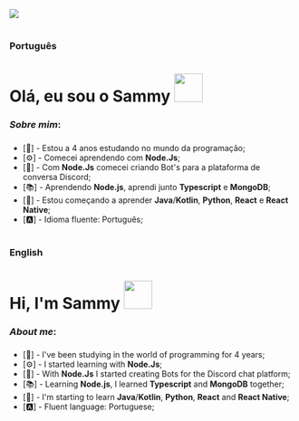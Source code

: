 <img src="https://github.com/SammyKunimatsu/SammyKunimatsu/raw/master/Assets/png/Sammy%20Kunimatsu.png"></img>
#
### **Português**
##

# Olá, eu sou o Sammy <img src="https://github.com/SammyKunimatsu/SammyKunimatsu/raw/master/Assets/png/miku_icon.png" width="50">
</img>

### *Sobre mim*:
###
- [📖] - Estou a 4 anos estudando no mundo da programação;
- [⚙️] - Comecei aprendendo com **Node.Js**;
- [💠] - Com **Node.Js** comecei criando Bot's para a plataforma de conversa Discord;
- [📚] - Aprendendo **Node.js**, aprendi junto **Typescript** e **MongoDB**;
- [📒] - Estou começando a aprender **Java**/**Kotlin**, **Python**, **React** e **React Native**;
- [🅰️] - Idioma fluente: Português;

#
### **English**
##

# Hi, I'm Sammy <img src="https://github.com/SammyKunimatsu/SammyKunimatsu/raw/master/Assets/png/miku_icon.png" width="50">
</img>

### *About me*:
###
- [📖] - I've been studying in the world of programming for 4 years;
- [⚙️] - I started learning with **Node.Js**;
- [💠] - With **Node.Js** I started creating Bots for the Discord chat platform;
- [📚] - Learning **Node.js**, I learned **Typescript** and **MongoDB** together;
- [📒] - I'm starting to learn **Java**/**Kotlin**, **Python**, **React** and **React Native**;
- [🅰️] - Fluent language: Portuguese;